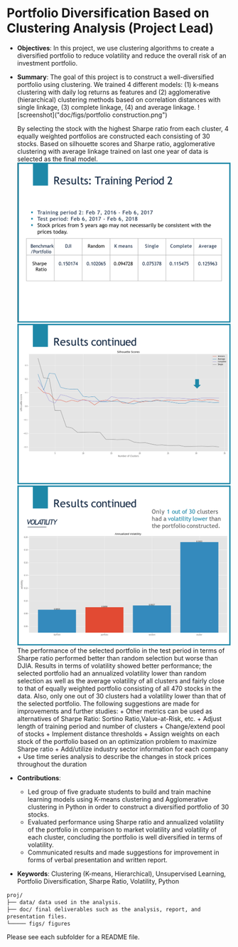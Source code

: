 # Portfolio Diversification Based on Clustering Analysis (Project Lead)

+ **Objectives**: In this project, we use clustering algorithms to create a diversified portfolio to reduce volatility and reduce the overall risk of an investment portfolio.
+ **Summary**: The goal of this project is to construct a well-diversified portfolio using clustering. We trained 4 different models: (1) k-means clustering with daily log returns as features and (2) agglomerative (hierarchical) clustering methods based on correlation distances with single linkage, (3) complete linkage, (4) and average linkage.
![screenshot]("doc/figs/portfolio construction.png")

    By selecting the stock with the highest Sharpe ratio from each cluster, 4 equally weighted portfolios are constructed each consisting of 30 stocks. Based on silhouette scores and Sharpe ratio, agglomerative clustering with average linkage trained on last one year of data is selected as the final model.
    ![screenshot](doc/figs/results.png)
    ![screenshot](doc/figs/silhouette.png)
    ![screenshot](doc/figs/volatility.png)
    The performance of the selected portfolio in the test period in terms of Sharpe ratio performed better than random selection but worse than DJIA. Results in terms of volatility showed better performance; the selected portfolio had an annualized volatility lower than random selection as well as the average volatility of all clusters and fairly close to that of equally weighted portfolio consisting of all 470 stocks in the data. Also, only one out of 30 clusters had a volatility lower than that of the selected portfolio. The following suggestions are made for improvements and further studies:
        + Other metrics can be used as alternatives of Sharpe Ratio: Sortino Ratio,Value-at-Risk, etc.
        + Adjust length of training period and number of clusters
        + Change/extend pool of stocks
        + Implement distance thresholds
        + Assign weights on each stock of the portfolio based on an optimization problem to maximize Sharpe ratio
        + Add/utilize industry sector information for each company
        + Use time series analysis to describe the changes in stock prices throughout the duration
    
+ **Contributions**:
    +	Led group of five graduate students to build and train machine learning models using K-means clustering and Agglomerative clustering in Python in order to construct a diversified portfolio of 30 stocks.
    +	Evaluated performance using Sharpe ratio and annualized volatility of the portfolio in comparison to market volatility and volatility of each cluster, concluding the portfolio is well diversified in terms of volatility.
    +	Communicated results and made suggestions for improvement in forms of verbal presentation and written report.
    
+ **Keywords**: Clustering (K-means, Hierarchical), Unsupervised Learning, Portfolio Diversification, Sharpe Ratio, Volatility, Python

```
proj/
├── data/ data used in the analysis. 
├── doc/ final deliverables such as the analysis, report, and presentation files.
└───── figs/ figures
```

Please see each subfolder for a README file.

